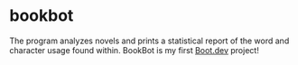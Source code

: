 # bookbot

The program analyzes novels and prints a statistical report of the word and character usage found within.
BookBot is my first [Boot.dev](https://www.boot.dev) project!
